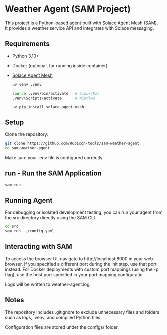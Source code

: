 # Weather Agent (SAM Project)

This project is a Python-based agent built with Solace Agent Mesh (SAM).  
It provides a weather service API and integrates with Solace messaging.


## Requirements
- Python 3.10+
- Docker (optional, for running inside container)
- [Solace Agent Mesh](https://github.com/SolaceProducts/solace-agent-mesh) 

    ```bash
    uv venv .venv
    ```
    
    ```bash
    source .venv/bin/activate   # Linux/Mac
    .venv\Scripts\activate      # Windows
    ```
    
     ```bash
    uv pip install solace-agent-mesh
    ```

## Setup

Clone the repository:
```bash
git clone https://github.com/Rubicon-tools/sam-weather-agent
cd sam-weather-agent
```



Make sure your .env file is configured correctly

## run - Run the SAM Application

```bash
sam run
```

## Running Agent
For debugging or isolated development testing, you can run your agent from the src directory directly using the SAM CLI.
```bash
cd src
sam run ../config.yaml
```

## Interacting with SAM
To access the browser UI, navigate to http://localhost:8000 in your web browser. If you specified a different port during the init step, use that port instead. For Docker deployments with custom port mappings (using the -p flag), use the host port specified in your port mapping configuratio

Logs will be written to weather-agent.log.

## Notes

The repository includes .gitignore to exclude unnecessary files and folders such as logs, .venv, and compiled Python files.

Configuration files are stored under the configs/ folder.
